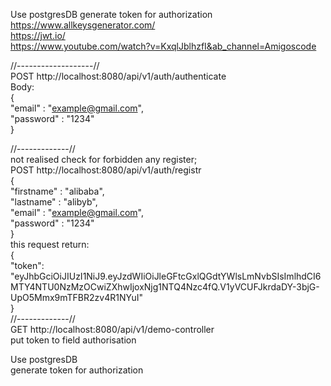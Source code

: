 Use postgresDB 
generate token for authorization  
https://www.allkeysgenerator.com/  
https://jwt.io/  
https://www.youtube.com/watch?v=KxqlJblhzfI&ab_channel=Amigoscode  

//-------------------//  
POST http://localhost:8080/api/v1/auth/authenticate  
Body:  
{  
"email" : "example@gmail.com",  
"password" : "1234"  
}

//-------------//  
not realised check for forbidden any register;  
POST http://localhost:8080/api/v1/auth/registr  
{  
"firstname" : "alibaba",  
"lastname" : "alibyb",  
"email" : "example@gmail.com",  
"password" : "1234"  
}  
this request return:  
{  
"token": "eyJhbGciOiJIUzI1NiJ9.eyJzdWIiOiJleGFtcGxlQGdtYWlsLmNvbSIsImlhdCI6MTY4NTU0NzMzOCwiZXhwIjoxNjg1NTQ4Nzc4fQ.V1yVCUFJkrdaDY-3bjG-UpO5Mmx9mTFBR2zv4R1NYuI"  
}  
//-------------//  
GET http://localhost:8080/api/v1/demo-controller  
put token to field authorisation

Use postgresDB  
generate token for authorization



